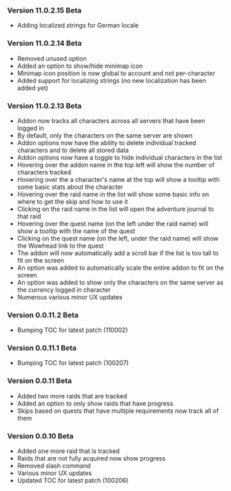 ### Version 11.0.2.15 Beta
- Adding localized strings for German locale


### Version 11.0.2.14 Beta
- Removed unused option
- Added an option to show/hide minimap icon
- Minimap icon position is now global to account and not per-character
- Added support for localizing strings (no new localization has been added yet)


### Version 11.0.2.13 Beta

- Addon now tracks all characters across all servers that have been logged in
- By default, only the characters on the same server are shown
- Addon options now have the ability to delete individual tracked characters and to delete all stored data
- Addon options now have a toggle to hide individual characters in the list
- Hovering over the addon name in the top left will show the number of characters tracked
- Hovering over the a character's name at the top will show a tooltip with some basic stats about the character
- Hovering over the raid name in the list will show some basic info on where to get the skip and how to use it
- Clicking on the raid name in the list will open the adventure journal to that raid
- Hovering over the quest name (on the left under the raid name) will show a tooltip with the name of the quest
- Clicking on the quest name (on the left, under the raid name) will show the Wowhead link to the quest
- The addon will now automatically add a scroll bar if the list is too tall to fit on the screen
- An option was added to automatically scale the entire addon to fit on the screen
- An option was added to show only the characters on the same server as the currency logged in character
- Numerous various minor UX updates


### Version 0.0.11.2 Beta

- Bumping TOC for latest patch (110002)


### Version 0.0.11.1 Beta

- Bumping TOC for latest patch (100207)


### Version 0.0.11 Beta

- Added two more raids that are tracked
- Added an option to only show raids that have progress
- Skips based on quests that have multiple requirements now track all of them


### Version 0.0.10 Beta

- Added one more raid that is tracked
- Raids that are not fully acquired now show progress
- Removed slash command
- Various minor UX updates
- Updated TOC for latest patch (100206)